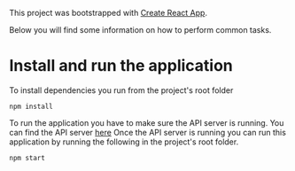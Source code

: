 This project was bootstrapped with [Create React App](https://github.com/facebookincubator/create-react-app).

Below you will find some information on how to perform common tasks.<br>

# Install and run the application
To install dependencies you run from the project's root folder
```
npm install
```

To run the application you have to make sure the API server is running.
You can find the API server [here](https://github.com/udacity/reactnd-project-readable-starter)
Once the API server is running you can run this application by running the following in the project's root folder.
```
npm start
```
